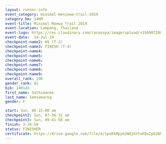 ```yaml
---
layout: runner-info 
event_category: minimal-meniewa-trail-2019 
category_km: 14KM 
event-title: Minimal Maewa Trail 2019 
event-location: Lampang, Thailand 
event-logo: https://res.cloudinary.com/raceyaya/image/upload/v1569072805/logo/minimal-trail_ktnvsp.jpg 
event-date:  14-Jul-19 
checkpoint-name2: W1 (T-2) 
checkpoint-name3: FINISH (T-4) 
checkpoint-name4: 
checkpoint-name5: 
checkpoint-name6: 
checkpoint-name7: 
checkpoint-name8: 
checkpoint-name9: 
overall_rank: 190
gender_rank: 92
bib: 140143
first_name: Sathimanee
last_name: Iemsamarng
gender: F

start: Sun, 06-15-00 am
checkpoint2: Sun, 07-36-32 am
checkpoint3: Sun, 09-41-58 am
finish: 3-26-58
status: FINISHER
certificate: https://drive.google.com/file/d/1pxKkMpyb2WdjGYtxKQx2pG36N75tVlDU/view?usp=sharing
---
```

